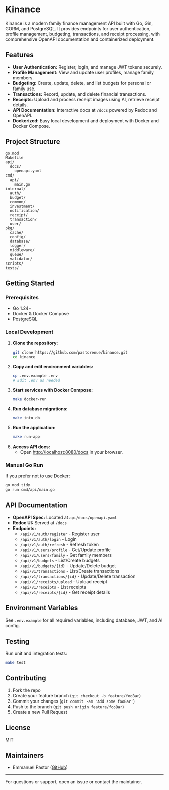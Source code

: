 # Kinance

Kinance is a modern family finance management API built with Go, Gin, GORM, and PostgreSQL. It provides endpoints for user authentication, profile management, budgeting, transactions, and receipt processing, with comprehensive OpenAPI documentation and containerized deployment.

## Features
- **User Authentication:** Register, login, and manage JWT tokens securely.
- **Profile Management:** View and update user profiles, manage family members.
- **Budgeting:** Create, update, delete, and list budgets for personal or family use.
- **Transactions:** Record, update, and delete financial transactions.
- **Receipts:** Upload and process receipt images using AI, retrieve receipt details.
- **API Documentation:** Interactive docs at `/docs` powered by Redoc and OpenAPI.
- **Dockerized:** Easy local development and deployment with Docker and Docker Compose.

## Project Structure
```
go.mod
Makefile
api/
  docs/
    openapi.yaml
cmd/
  api/
    main.go
internal/
  auth/
  budget/
  common/
  investment/
  notification/
  receipt/
  transaction/
  user/
pkg/
  cache/
  config/
  database/
  logger/
  middleware/
  queue/
  validator/
scripts/
tests/
```

## Getting Started

### Prerequisites
- Go 1.24+
- Docker & Docker Compose
- PostgreSQL

### Local Development
1. **Clone the repository:**
   ```sh
   git clone https://github.com/pastorenue/kinance.git
   cd kinance
   ```
2. **Copy and edit environment variables:**
   ```sh
   cp .env.example .env
   # Edit .env as needed
   ```
3. **Start services with Docker Compose:**
   ```sh
   make docker-run
   ```
4. **Run database migrations:**
   ```sh
   make into_db
   ```
5. **Run the application:**
   ```sh
   make run-app
   ```
6. **Access API docs:**
   - Open [http://localhost:8080/docs](http://localhost:8080/docs) in your browser.

### Manual Go Run
If you prefer not to use Docker:
```sh
go mod tidy
go run cmd/api/main.go
```

## API Documentation
- **OpenAPI Spec:** Located at `api/docs/openapi.yaml`
- **Redoc UI:** Served at `/docs`
- **Endpoints:**
  - `/api/v1/auth/register` - Register user
  - `/api/v1/auth/login` - Login
  - `/api/v1/auth/refresh` - Refresh token
  - `/api/v1/users/profile` - Get/Update profile
  - `/api/v1/users/family` - Get family members
  - `/api/v1/budgets` - List/Create budgets
  - `/api/v1/budgets/{id}` - Update/Delete budget
  - `/api/v1/transactions` - List/Create transactions
  - `/api/v1/transactions/{id}` - Update/Delete transaction
  - `/api/v1/receipts/upload` - Upload receipt
  - `/api/v1/receipts` - List receipts
  - `/api/v1/receipts/{id}` - Get receipt details

## Environment Variables
See `.env.example` for all required variables, including database, JWT, and AI config.

## Testing
Run unit and integration tests:
```sh
make test
```

## Contributing
1. Fork the repo
2. Create your feature branch (`git checkout -b feature/fooBar`)
3. Commit your changes (`git commit -am 'Add some fooBar'`)
4. Push to the branch (`git push origin feature/fooBar`)
5. Create a new Pull Request

## License
MIT

## Maintainers
- Emmanuel Pastor ([GitHub](https://github.com/pastorenue))

---
For questions or support, open an issue or contact the maintainer.
